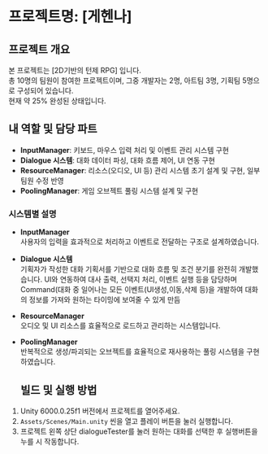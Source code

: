 # 프로젝트명: [게헨나]

## 프로젝트 개요
본 프로젝트는 [2D기반의 턴제 RPG] 입니다.  
총 10명의 팀원이 참여한 프로젝트이며, 그중 개발자는 2명, 아트팀 3명, 기획팀 5명으로 구성되어 있습니다.  
현재 약 25% 완성된 상태입니다.

## 내 역할 및 담당 파트
- **InputManager**: 키보드, 마우스 입력 처리 및 이벤트 관리 시스템 구현  
- **Dialogue 시스템**: 대화 데이터 파싱, 대화 흐름 제어, UI 연동 구현
- **ResourceManager**: 리소스(오디오, UI 등) 관리 시스템 초기 설계 및 구현, 일부 팀원 수정 반영
- **PoolingManager**: 게임 오브젝트 풀링 시스템 설계 및 구현

### 시스템별 설명
- **InputManager**  
  사용자의 입력을 효과적으로 처리하고 이벤트로 전달하는 구조로 설계하였습니다.  
- **Dialogue 시스템**  
  기획자가 작성한 대화 기획서를 기반으로 대화 흐름 및 조건 분기를 완전히 개발했습니다.
  UI와 연동하여 대사 출력, 선택지 처리, 이벤트 실행 등을 담당하며 Command(대화 중 일어나는 모든 이벤트(UI생성,이동,삭제 등)을 개발하여 대화의 정보를 가져와 원하는 타이밍에 보여줄 수 있게 만듬
- **ResourceManager**  
  오디오 및 UI 리소스를 효율적으로 로드하고 관리하는 시스템입니다.  
- **PoolingManager**  
  반복적으로 생성/파괴되는 오브젝트를 효율적으로 재사용하는 풀링 시스템을 구현하였습니다.

  ## 빌드 및 실행 방법
1. Unity 6000.0.25f1 버전에서 프로젝트를 열어주세요.  
2. `Assets/Scenes/Main.unity` 씬을 열고 플레이 버튼을 눌러 실행합니다.
3. 프로젝트 왼쪽 상단 dialogueTester를 눌러 원하는 대화를 선택한 후 실행버튼을 누를 시 작동합니다.

   
